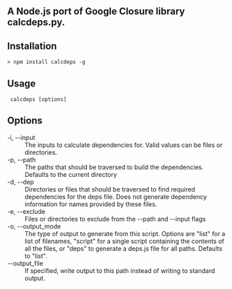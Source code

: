 ## A Node.js port of Google Closure library calcdeps.py.

## Installation

    > npm install calcdeps -g

## Usage

     calcdeps [options]

## Options

<dl>
  <dt>-i, --input</dt>
  <dd>The inputs to calculate dependencies for. Valid values can be files or directories.</dd>
  <dt>-p, --path</dt>
  <dd>The paths that should be traversed to build the dependencies. Defaults to the current directory</dd>
  <dt>-d, --dep</dt>
  <dd>Directories or files that should be traversed to find required dependencies for the deps file. Does not generate dependency information for names provided by these files.</dd>
  <dt>-e, --exclude</dt>
  <dd>Files or directories to exclude from the --path and --input flags</dd>
  <dt>-o, --output_mode</dt>
  <dd>The type of output to generate from this script. Options are "list" for a list of filenames, "script" for a single script containing the contents of all the files, or "deps" to generate a deps.js file for all paths. Defaults to "list".</dd>
  <dt>--output_file</dt>
  <dd>If specified, write output to this path instead of writing to standard output.</dd>
</dl>
